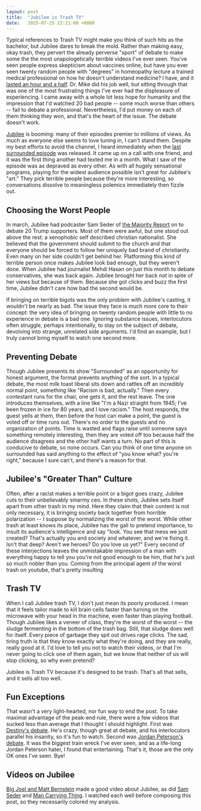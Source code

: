 ```yaml
---
layout: post
title:  "Jubilee is Trash TV"
date:   2025-07-25 22:21:00 +0000
---
```

Typical references to Trash TV might make you think of such hits as the bachelor, but Jubilee dares to break the mold. Rather than making easy, okay trash, they pervert the already perverse "sport" of debate to make some the the most unapologetically terrible videos I've ever seen. You've seen people express skepticism about vaccines online, but have you ever seen twenty random people with "degrees" in homeopathy lecture a trained medical professional on how he doesn't understand medicine? I have, and it [lasted an hour and a half](https://www.youtube.com/watch?v=o69BiOqY1Ec). Dr. Mike did his job well, but sitting through that was one of the most frustrating things I've ever had the displeasure of experiencing. I came away with a whole lot less hope for humanity and the impression that I'd watched 20 bad people -- some much worse than others -- fail to debate a professional. Nevertheless, I'd put money on each of them thinking they won, and that's the heart of the issue. The debate doesn't work.

[Jubilee](https://www.youtube.com/@jubilee) is booming: many of their episodes premier to millions of views. As much as everyone else seems to love tuning in, I can't stand them. Despite my best efforts to avoid the channel, I heard immediately when the [last surrounded episode](https://www.youtube.com/watch?v=2S-WJN3L5eo) was released. It came up on a call with one friend, and it was the first thing another had texted me in a month. What I saw of the episode was as depraved as every other. As with all hugely sensational programs, playing for the widest audience possible isn't great for Jubilee's "art." They pick terrible people because they're more interesting, so conversations dissolve to meaningless polemics immediately then fizzle out.

## Choosing the Worst People
In march, Jubilee had podcaster Sam Seder of [the Majority Report](https://www.youtube.com/@TheMajorityReport) on to debate 20 Trump supporters. Most of them were awful, but one stood out above the rest: a xenophobic self described christian nationalist. She believed that the government should submit to the church and that everyone should be forced to follow her uniquely bad brand of christianity. Even many on her side couldn't get behind her. Platforming this kind of terrible person once makes Jubilee look bad enough, but they weren't done. When Jubilee had journalist Mehdi Hasan on just this month to debate conservatives, she was back again. Jubilee brought her back not in spite of her views but because of them. Because she got clicks and buzz the first time, Jubilee didn't care how bad the second would be.

If bringing on terrible bigots was the only problem with Jubilee's casting, it wouldn't be nearly as bad. The issue they face is much more core to their concept: the very idea of bringing on twenty random people with little to no experience in debate is a bad one. Ignoring substance issues, interlocutors often struggle, perhaps intentionally, to stay on the subject of debate, devolving into strange, unrelated side arguments. I'd find an example, but I truly cannot bring myself to watch one second more.

## Preventing Debate
Though Jubilee presents its show "Surrounded" as an opportunity for honest argument, the format prevents anything of the sort. In a typical debate, the most milk toast liberal sits down and rattles off an incredibly normal point, something like "Racism is bad, actually." Then every contestant runs for the chair, one gets it, and the rest leave. The one introduces themselves, with a line like "I'm a Nazi straight from 1945; I've been frozen in ice for 80 years, and I love racism." The host responds, the guest yells at them, then before the host can make a point, the guest is voted off or time runs out. There's no order to the guests and no organization of points. Time is wasted and flags raise until someone says something remotely interesting, then they are voted off too because half the audience disagrees and the other half wants a turn. No part of this is conducive to debate, so none occurs. Can you think of one time anyone on surrounded has said anything to the effect of "you know what? you're right," because I sure can't, and there's a reason for that.

## Jubilee's "Greater Than" Culture
Often, after a racist makes a terrible point or a bigot goes crazy, Jubilee cuts to their unbelievably smarmy ceo. In these shots, Jubilee sets itself apart from other trash in my mind. Here they claim that their content is not only necessary, it is bringing society back together from horrible polarization -- I suppose by normalizing the worst of the worst. While other trash at least knows its place, Jubilee has the gall to pretend importance, to insult its audience's intelligence and say "look. You see that mess we just created? That's actually you and society and whatever, and we're fixing it. Isn't that deep? Aren't we heroes? Do you love us yet?" Every second of these interjections leaves the unmistakable impression of a man with everything happy to tell you you're not good enough to be him, that he's just so much nobler than you. Coming from the principal agent of the worst trash on youtube, that's pretty insulting

## Trash TV
When I call Jubilee trash TV, I don't just mean its poorly produced. I mean that it feels tailor made to kill brain cells faster than turning on the microwave with your head in the machine, even faster than playing football. Though Jubilee likes a veneer of class, they're the worst of the worst -- the sludge fermenting in the bottom of the trash bag. Still, that sludge does well for itself. Every piece of garbage they spit out drives rage clicks. The sad, tiring truth is that they know exactly what they're doing, and they are really, really good at it. I'd love to tell you not to watch their videos, or that I'm never going to click one of them again, but we know that neither of us will stop clicking, so why even pretend?

Jubilee is Trash TV because it's designed to be trash. That's all that sells, and it sells all too well.

## Fun Exceptions
That wasn't a very light-hearted, nor fun way to end the post. To take maximal advantage of the peak-end rule, there were a few videos that sucked less than average that I thought I should highlight. First was [Destiny's debate](https://www.youtube.com/watch?v=SH0M83drPAw). He's crazy, though great at debate, and his interlocutors parallel his insanity, so it's fun to watch. Second was [Jordan Peterson's debate](https://www.youtube.com/watch?v=Pwk5MPE_6zE). It was the biggest train wreck I've ever seen, and as a life-long Jordan Peterson hater, I found that entertaining. That's it, those are the only OK ones I've seen. Bye!

## Videos on Jubilee
[Big Joel and Matt Bernstein](https://www.youtube.com/watch?v=1JP7DbzxRK8) made a good video about Jubilee, as did [Sam Seder](www.youtube.com/watch?v=TrClwxIxDPk) and [Man Carrying Thing](https://www.youtube.com/watch?v=DswHsf6TNzY). I watched each well before composing this post, so they necessarily colored my analysis.